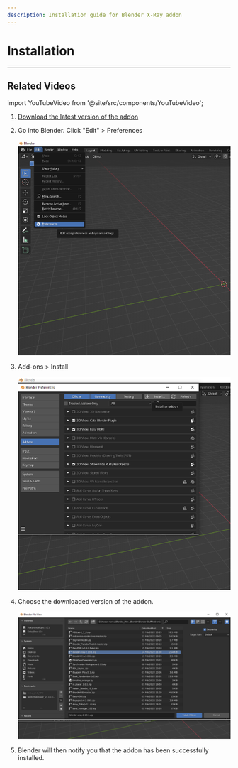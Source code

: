 ```yaml
---
description: Installation guide for Blender X-Ray addon
---
```


# Installation

___

## Related Videos

import YouTubeVideo from '@site/src/components/YouTubeVideo';

<div className="video-grid">
  <YouTubeVideo id="LcJtmbx1Xjc?si=1XevfsEHQHKvUIOK"/>
</div>

1. [Download the latest version of the addon](https://github.com/PavelBlend/blender-xray/releases)

2. Go into Blender. Click "Edit" > Preferences

    ![Installing-P1 centered](assets/images/0.png)

3. Add-ons > Install

    ![Installing-P2 centered](assets/images/1.png)

4. Choose the downloaded version of the addon.

    ![Installing-P3 centered](assets/images/2.png)

5. Blender will then notify you that the addon has been successfully installed.
